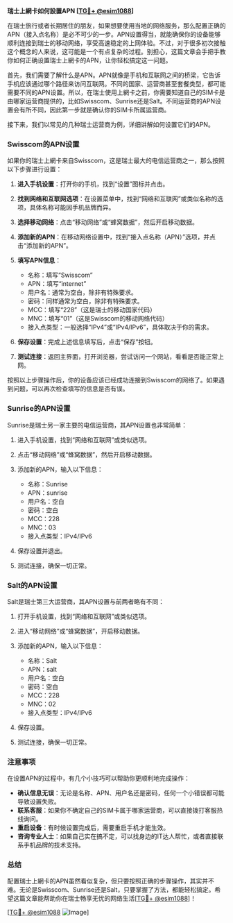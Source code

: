 **瑞士上網卡如何設置APN [[TG💪+ @esim1088](https://t.me/s/esim1088)]**

在瑞士旅行或者长期居住的朋友，如果想要使用当地的网络服务，那么配置正确的APN（接入点名称）是必不可少的一步。APN设置得当，就能确保你的设备能够顺利连接到瑞士的移动网络，享受高速稳定的上网体验。不过，对于很多初次接触这个概念的人来说，这可能是一个有点复杂的过程。别担心，这篇文章会手把手教你如何正确设置瑞士上網卡的APN，让你轻松搞定这一问题。

首先，我们需要了解什么是APN。APN就像是手机和互联网之间的桥梁，它告诉手机应该通过哪个路径来访问互联网。不同的国家、运营商甚至套餐类型，都可能需要不同的APN设置。所以，在瑞士使用上網卡之前，你需要知道自己的SIM卡是由哪家运营商提供的，比如Swisscom、Sunrise还是Salt。不同运营商的APN设置会有所不同，因此第一步就是确认你的SIM卡所属运营商。

接下来，我们以常见的几种瑞士运营商为例，详细讲解如何设置它们的APN。

### Swisscom的APN设置

如果你的瑞士上網卡来自Swisscom，这是瑞士最大的电信运营商之一，那么按照以下步骤进行设置：

1. **进入手机设置**：打开你的手机，找到“设置”图标并点击。
   
2. **找到网络和互联网选项**：在设置菜单中，找到“网络和互联网”或类似名称的选项，具体名称可能因手机品牌而异。

3. **选择移动网络**：点击“移动网络”或“蜂窝数据”，然后开启移动数据。

4. **添加新的APN**：在移动网络设置中，找到“接入点名称（APN）”选项，并点击“添加新的APN”。

5. **填写APN信息**：
   - 名称：填写“Swisscom”
   - APN：填写“internet”
   - 用户名：通常为空白，除非有特殊要求。
   - 密码：同样通常为空白，除非有特殊要求。
   - MCC：填写“228”（这是瑞士的移动国家代码）
   - MNC：填写“01”（这是Swisscom的移动网络代码）
   - 接入点类型：一般选择“IPv4”或“IPv4/IPv6”，具体取决于你的需求。
   
6. **保存设置**：完成上述信息填写后，点击“保存”按钮。

7. **测试连接**：返回主界面，打开浏览器，尝试访问一个网站，看看是否能正常上网。

按照以上步骤操作后，你的设备应该已经成功连接到Swisscom的网络了。如果遇到问题，可以再次检查填写的信息是否有误。

### Sunrise的APN设置

Sunrise是瑞士另一家主要的电信运营商，其APN设置也非常简单：

1. 进入手机设置，找到“网络和互联网”或类似选项。

2. 点击“移动网络”或“蜂窝数据”，然后开启移动数据。

3. 添加新的APN，输入以下信息：
   - 名称：Sunrise
   - APN：sunrise
   - 用户名：空白
   - 密码：空白
   - MCC：228
   - MNC：03
   - 接入点类型：IPv4/IPv6
   
4. 保存设置并退出。

5. 测试连接，确保一切正常。

### Salt的APN设置

Salt是瑞士第三大运营商，其APN设置与前两者略有不同：

1. 打开手机设置，找到“网络和互联网”或类似选项。

2. 进入“移动网络”或“蜂窝数据”，开启移动数据。

3. 添加新的APN，输入以下信息：
   - 名称：Salt
   - APN：salt
   - 用户名：空白
   - 密码：空白
   - MCC：228
   - MNC：02
   - 接入点类型：IPv4/IPv6
   
4. 保存设置。

5. 测试连接，确保一切正常。

### 注意事项

在设置APN的过程中，有几个小技巧可以帮助你更顺利地完成操作：

- **确认信息无误**：无论是名称、APN、用户名还是密码，任何一个小错误都可能导致设置失败。
- **联系客服**：如果你不确定自己的SIM卡属于哪家运营商，可以直接拨打客服热线询问。
- **重启设备**：有时候设置完成后，需要重启手机才能生效。
- **咨询专业人士**：如果自己实在搞不定，可以找身边的IT达人帮忙，或者直接联系手机品牌的技术支持。

### 总结

配置瑞士上網卡的APN虽然看似复杂，但只要按照正确的步骤操作，其实并不难。无论是Swisscom、Sunrise还是Salt，只要掌握了方法，都能轻松搞定。希望这篇文章能帮助你在瑞士畅享无忧的网络生活[[TG💪+ @esim1088](https://t.me/s/esim1088)]！

[[TG💪+ @esim1088](https://t.me/s/esim1088) ![Image](https://i.postimg.cc/4NQfJmqS/Snipaste-2025-05-13-00-14-12.png)]